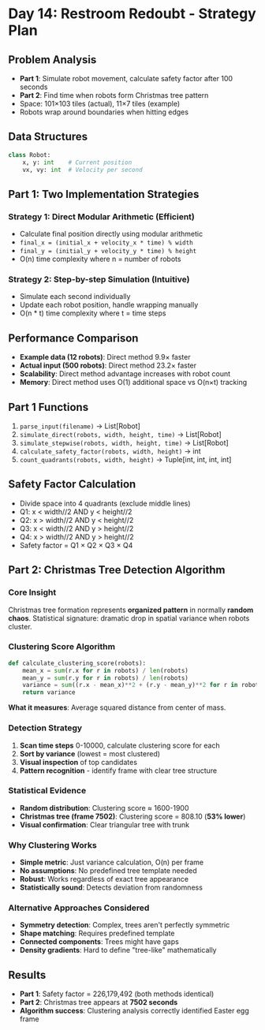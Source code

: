 # Day 14: Restroom Redoubt - Strategy Plan

## Problem Analysis
- **Part 1**: Simulate robot movement, calculate safety factor after 100 seconds
- **Part 2**: Find time when robots form Christmas tree pattern
- Space: 101×103 tiles (actual), 11×7 tiles (example)
- Robots wrap around boundaries when hitting edges

## Data Structures
```python
class Robot:
    x, y: int    # Current position
    vx, vy: int  # Velocity per second
```

## Part 1: Two Implementation Strategies

### Strategy 1: Direct Modular Arithmetic (Efficient)
- Calculate final position directly using modular arithmetic
- `final_x = (initial_x + velocity_x * time) % width`
- `final_y = (initial_y + velocity_y * time) % height`
- O(n) time complexity where n = number of robots

### Strategy 2: Step-by-step Simulation (Intuitive)
- Simulate each second individually
- Update each robot position, handle wrapping manually
- O(n * t) time complexity where t = time steps

## Performance Comparison
- **Example data (12 robots)**: Direct method 9.9× faster
- **Actual input (500 robots)**: Direct method 23.2× faster
- **Scalability**: Direct method advantage increases with robot count
- **Memory**: Direct method uses O(1) additional space vs O(n×t) tracking

## Part 1 Functions
1. `parse_input(filename)` -> List[Robot]
2. `simulate_direct(robots, width, height, time)` -> List[Robot]
3. `simulate_stepwise(robots, width, height, time)` -> List[Robot]
4. `calculate_safety_factor(robots, width, height)` -> int
5. `count_quadrants(robots, width, height)` -> Tuple[int, int, int, int]

## Safety Factor Calculation
- Divide space into 4 quadrants (exclude middle lines)
- Q1: x < width//2 AND y < height//2
- Q2: x > width//2 AND y < height//2
- Q3: x < width//2 AND y > height//2
- Q4: x > width//2 AND y > height//2
- Safety factor = Q1 × Q2 × Q3 × Q4

## Part 2: Christmas Tree Detection Algorithm

### Core Insight
Christmas tree formation represents **organized pattern** in normally **random chaos**.
Statistical signature: dramatic drop in spatial variance when robots cluster.

### Clustering Score Algorithm
```python
def calculate_clustering_score(robots):
    mean_x = sum(r.x for r in robots) / len(robots)
    mean_y = sum(r.y for r in robots) / len(robots)
    variance = sum((r.x - mean_x)**2 + (r.y - mean_y)**2 for r in robots) / len(robots)
    return variance
```

**What it measures**: Average squared distance from center of mass.

### Detection Strategy
1. **Scan time steps** 0-10000, calculate clustering score for each
2. **Sort by variance** (lowest = most clustered)  
3. **Visual inspection** of top candidates
4. **Pattern recognition** - identify frame with clear tree structure

### Statistical Evidence
- **Random distribution**: Clustering score ≈ 1600-1900
- **Christmas tree (frame 7502)**: Clustering score = 808.10 (**53% lower**)
- **Visual confirmation**: Clear triangular tree with trunk

### Why Clustering Works
- **Simple metric**: Just variance calculation, O(n) per frame
- **No assumptions**: No predefined tree template needed
- **Robust**: Works regardless of exact tree appearance  
- **Statistically sound**: Detects deviation from randomness

### Alternative Approaches Considered
- **Symmetry detection**: Complex, trees aren't perfectly symmetric
- **Shape matching**: Requires predefined template
- **Connected components**: Trees might have gaps
- **Density gradients**: Hard to define "tree-like" mathematically

## Results
- **Part 1**: Safety factor = 226,179,492 (both methods identical)
- **Part 2**: Christmas tree appears at **7502 seconds**
- **Algorithm success**: Clustering analysis correctly identified Easter egg frame